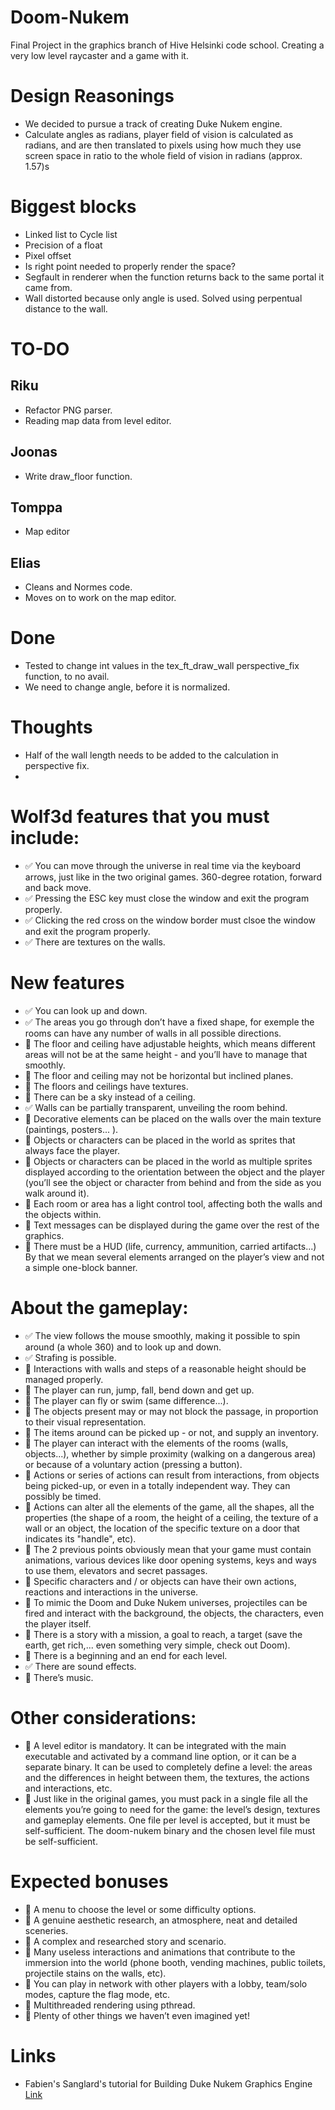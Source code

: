 # Doom-Nukem
Final Project in the graphics branch of Hive Helsinki code school. Creating a very low level raycaster and a game with it.

# Design Reasonings
- We decided to pursue a track of creating Duke Nukem engine.
- Calculate angles as radians, player field of vision is calculated as radians, and are then translated to pixels using how much they use screen space in ratio to the whole field of vision in radians (approx. 1.57)s

# Biggest blocks
- Linked list to Cycle list
- Precision of a float
- Pixel offset
- Is right point needed to properly render the space?
- Segfault in renderer when the function returns back to the same portal it came from.
- Wall distorted because only angle is used. Solved using perpentual distance to the wall.

# TO-DO
## Riku
- Refactor PNG parser.
- Reading map data from level editor.

## Joonas
- Write draw_floor function.

## Tomppa
- Map editor

## Elias
- Cleans and Normes code.
- Moves on to work on the map editor. 

# Done
- Tested to change int values in the tex_ft_draw_wall perspective_fix function, to no avail.
- We need to change angle, before it is normalized.

# Thoughts
- Half of the wall length needs to be added to the calculation in perspective fix.
-

# Wolf3d features that you must include:
- :white_check_mark: You can move through the universe in real time via the keyboard arrows, just like in the two original games. 360-degree rotation, forward and back move.
- :white_check_mark: Pressing the ESC key must close the window and exit the program properly.
- :white_check_mark: Clicking the red cross on the window border must clsoe the window and exit the program properly.
- :white_check_mark: There are textures on the walls.

# New features
- :white_check_mark: You can look up and down.
- :white_check_mark: The areas you go through don’t have a fixed shape, for exemple the rooms can have any number of walls in all possible directions.
- :black_square_button: The floor and ceiling have adjustable heights, which means different areas will not be at the same height - and you’ll have to manage that smoothly.
- :black_square_button: The floor and ceiling may not be horizontal but inclined planes.
- :black_square_button: The floors and ceilings have textures.
- :black_square_button: There can be a sky instead of a ceiling.
- :white_check_mark: Walls can be partially transparent, unveiling the room behind.
- :black_square_button: Decorative elements can be placed on the walls over the main texture (paintings, posters... ).
- :black_square_button: Objects or characters can be placed in the world as sprites that always face the player.
- :black_square_button: Objects or characters can be placed in the world as multiple sprites displayed according to the orientation between the object and the player (you’ll see the object or character from behind and from the side as you walk around it).
- :black_square_button: Each room or area has a light control tool, affecting both the walls and the objects
within.
- :black_square_button: Text messages can be displayed during the game over the rest of the graphics.
- :black_square_button: There must be a HUD (life, currency, ammunition, carried artifacts...) By that we mean several elements arranged on the player’s view and not a simple one-block banner.

# About the gameplay:
- :white_check_mark: The view follows the mouse smoothly, making it possible to spin around (a whole 360) and to look up and down.
- :white_check_mark: Strafing is possible.
- :black_square_button: Interactions with walls and steps of a reasonable height should be managed properly.
- :black_square_button: The player can run, jump, fall, bend down and get up.
- :black_square_button: The player can fly or swim (same difference...).
- :black_square_button: The objects present may or may not block the passage, in proportion to their visual representation.
- :black_square_button: The items around can be picked up - or not, and supply an inventory.
- :black_square_button: The player can interact with the elements of the rooms (walls, objects...), whether by simple proximity (walking on a dangerous area) or because of a voluntary action (pressing a button).
- :black_square_button: Actions or series of actions can result from interactions, from objects being picked-up, or even in a totally independent way. They can possibly be timed.
- :black_square_button: Actions can alter all the elements of the game, all the shapes, all the properties (the shape of a room, the height of a ceiling, the texture of a wall or an object, the location of the specific texture on a door that indicates its "handle", etc).
- :black_square_button: The 2 previous points obviously mean that your game must contain animations, various devices like door opening systems, keys and ways to use them, elevators and secret passages.
- :black_square_button: Specific characters and / or objects can have their own actions, reactions and interactions in the universe.
- :black_square_button: To mimic the Doom and Duke Nukem universes, projectiles can be fired and interact with the background, the objects, the characters, even the player itself.
- :black_square_button: There is a story with a mission, a goal to reach, a target (save the earth, get rich,... even something very simple, check out Doom).
- :black_square_button: There is a beginning and an end for each level.
- :white_check_mark: There are sound effects.
- :black_square_button: There’s music.

# Other considerations:
- :black_square_button: A level editor is mandatory. It can be integrated with the main executable and activated by a command line option, or it can be a separate binary. It can be used to completely define a level: the areas and the differences in height between them, the textures, the actions and interactions, etc.
- :black_square_button: Just like in the original games, you must pack in a single file all the elements you’re going to need for the game: the level’s design, textures and gameplay elements. One file per level is accepted, but it must be self-sufficient. The doom-nukem binary and the chosen level file must be self-sufficient.

# Expected bonuses
- :black_square_button: A menu to choose the level or some difficulty options.
- :black_square_button: A genuine aesthetic research, an atmosphere, neat and detailed sceneries.
- :black_square_button: A complex and researched story and scenario.
- :black_square_button: Many useless interactions and animations that contribute to the immersion into the world (phone booth, vending machines, public toilets, projectile stains on the walls, etc).
- :black_square_button: You can play in network with other players with a lobby, team/solo modes, capture
the flag mode, etc.
- :black_square_button: Multithreaded rendering using pthread.
- :black_square_button: Plenty of other things we haven’t even imagined yet!

# Links
- Fabien's Sanglard's tutorial for Building Duke Nukem Graphics Engine [Link](https://fabiensanglard.net/duke3d/build_engine_internals.php)

